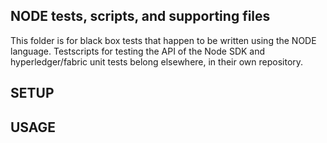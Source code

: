 ## NODE tests, scripts, and supporting files
This folder is for black box tests that happen to be written using the NODE language.
Testscripts for testing the API of the Node SDK and hyperledger/fabric unit tests belong elsewhere, in their own repository.

## SETUP

## USAGE

